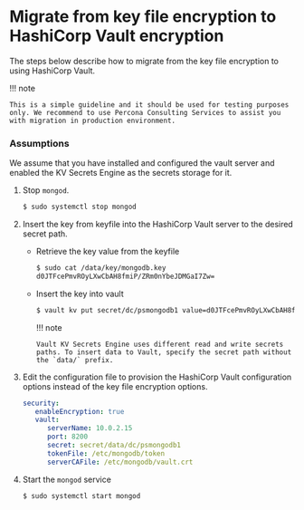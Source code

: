# Migrate from key file encryption to HashiCorp Vault encryption

The steps below describe how to migrate from the key file encryption to using  HashiCorp Vault.

!!! note 

    This is a simple guideline and it should be used for testing purposes only. We recommend to use Percona Consulting Services to assist you with migration in production environment.

### Assumptions

We assume that you have installed and configured the vault server and enabled the KV Secrets Engine as the secrets storage for it.


1. Stop `mongod`.

    ```{.bash data-prompt="$"}
    $ sudo systemctl stop mongod
    ```

2. Insert the key from keyfile into the HashiCorp Vault server to the desired secret path.

   * Retrieve the key value from the keyfile

       ```{.bash data-prompt="$"}
       $ sudo cat /data/key/mongodb.key
       d0JTFcePmvROyLXwCbAH8fmiP/ZRm0nYbeJDMGaI7Zw=
       ```

   * Insert the key into vault

      ```{.bash data-prompt="$"}
      $ vault kv put secret/dc/psmongodb1 value=d0JTFcePmvROyLXwCbAH8fmiP/ZRm0nYbeJDMGaI7Zw=
      ```

     !!! note 

         Vault KV Secrets Engine uses different read and write secrets paths. To insert data to Vault, specify the secret path without the `data/` prefix.


3. Edit the configuration file to provision the HashiCorp Vault configuration options instead of the key file encryption options.

    ```yaml
    security:
       enableEncryption: true
       vault:
          serverName: 10.0.2.15
          port: 8200
          secret: secret/data/dc/psmongodb1
          tokenFile: /etc/mongodb/token
          serverCAFile: /etc/mongodb/vault.crt
    ```


4. Start the `mongod` service

    ```{.bash data-prompt="$"}
    $ sudo systemctl start mongod
    ```